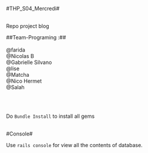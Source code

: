 #THP_S04_Mercredi#
<br />
<br />

Repo project blog
<br />

##Team-Programing :##
<br />
<br />
@farida <br />
@Nicolas B <br />
@Gabrielle Silvano <br />
@lise <br />
@Matcha <br />
@Nico Hermet <br />
@Salah <br />

<br />
<br />

Do `Bundle Install` to install all gems
<br />
<br />

#Console#
<br />

Use `rails console` for view all the contents of database.


